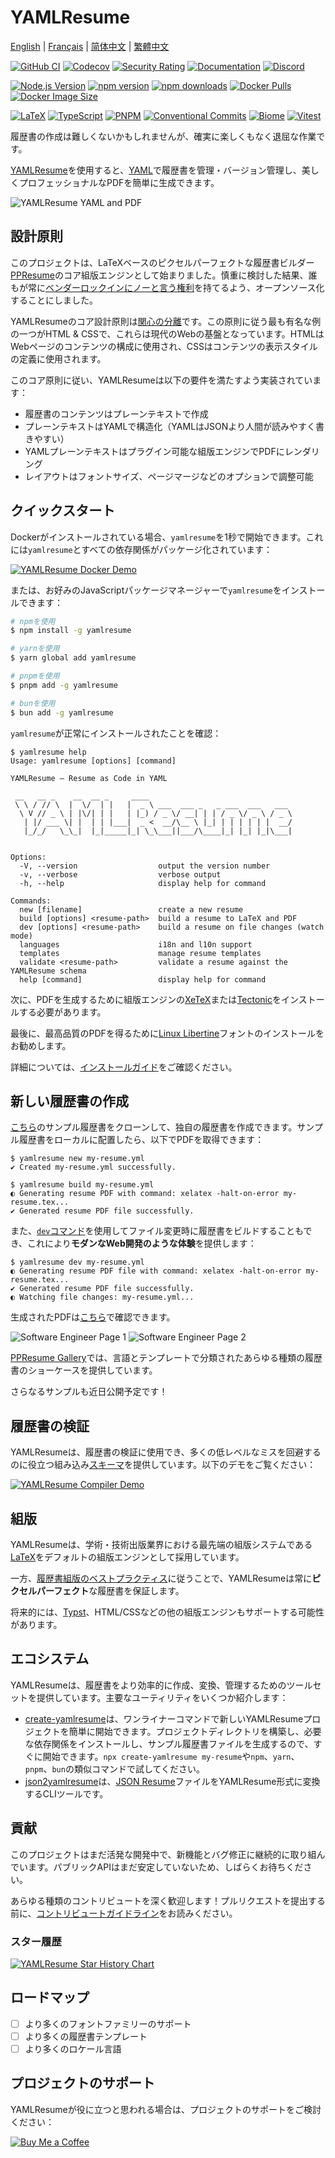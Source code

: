 # YAMLResume

[English](./README.md) | [Français](./README-fr.md) | [简体中文](./README-zh-cn.md) | [繁體中文](./README-zh-tw.md)

<!-- Build, Quality & Docs -->
[![GitHub CI](https://github.com/yamlresume/yamlresume/workflows/test/badge.svg)](https://github.com/yamlresume/yamlresume/actions/workflows/test.yml)
[![Codecov](https://img.shields.io/codecov/c/github/yamlresume/yamlresume?style=flat-square&logo=codecov)](https://codecov.io/gh/yamlresume/yamlresume)
[![Security Rating](https://img.shields.io/badge/Security-A+-brightgreen?style=flat-square&logo=shield)](https://github.com/yamlresume/yamlresume/security)
[![Documentation](https://img.shields.io/badge/docs-yamlresume.dev-blue?style=flat-square&logo=gitbook)](https://yamlresume.dev)
[![Discord](https://img.shields.io/discord/1371488902023479336?style=flat-square&logo=discord&color=5865F2)](https://discord.gg/9SyT7mVV4K)

<!-- Package & Distribution -->
[![Node.js Version](https://img.shields.io/node/v/yamlresume.svg?style=flat-square&logo=node.js&color=339933)](https://nodejs.org/)
[![npm version](https://img.shields.io/npm/v/yamlresume.svg?style=flat-square&logo=npm)](https://www.npmjs.com/package/yamlresume)
[![npm downloads](https://img.shields.io/npm/dm/yamlresume.svg?style=flat-square&logo=npm&color=CB3837)](https://www.npmjs.com/package/yamlresume)
[![Docker Pulls](https://img.shields.io/docker/pulls/yamlresume/yamlresume.svg?style=flat-square&logo=docker)](https://hub.docker.com/r/yamlresume/yamlresume)
[![Docker Image Size](https://img.shields.io/docker/image-size/yamlresume/yamlresume/latest.svg?style=flat-square&logo=docker&color=2496ED)](https://hub.docker.com/r/yamlresume/yamlresume)

<!-- Technology Stack -->
[![LaTeX](https://img.shields.io/badge/LaTeX-Typesetting-008080?style=flat-square&logo=latex)](https://www.latex-project.org/)
[![TypeScript](https://img.shields.io/badge/TypeScript-5.0+-blue?style=flat-square&logo=typescript)](https://www.typescriptlang.org/)
[![PNPM](https://img.shields.io/badge/PNPM-Workspace-orange?style=flat-square&logo=pnpm)](https://pnpm.io/)
[![Conventional Commits](https://img.shields.io/badge/Conventional%20Commits-1.0.0-FE5196?style=flat-square&logo=conventionalcommits)](https://conventionalcommits.org)
[![Biome](https://img.shields.io/badge/Biome-Linted-60a5fa?style=flat-square&logo=biome)](https://biomejs.dev/)
[![Vitest](https://img.shields.io/badge/Vitest-Tested-6E9F18?style=flat-square&logo=vitest)](https://vitest.dev/)


履歴書の作成は難しくないかもしれませんが、確実に楽しくもなく退屈な作業です。

[YAMLResume](https://yamlresume.dev)を使用すると、[YAML](https://yaml.org/)で履歴書を管理・バージョン管理し、美しくプロフェッショナルなPDFを簡単に生成できます。

![YAMLResume YAML and PDF](./docs/static/images/yamlresume-yaml-and-pdf.webp)

## 設計原則

このプロジェクトは、LaTeXベースのピクセルパーフェクトな履歴書ビルダー[PPResume](https://ppresume.com/?ref=yamlresume)のコア組版エンジンとして始まりました。慎重に検討した結果、誰もが常に[ベンダーロックインにノーと言う権利](https://blog.ppresume.com/posts/no-vendor-lock-in)を持てるよう、オープンソース化することにしました。

YAMLResumeのコア設計原則は[関心の分離](https://ja.wikipedia.org/wiki/%E9%96%A2%E5%BF%83%E3%81%AE%E5%88%86%E9%9B%A2)です。この原則に従う最も有名な例の一つがHTML & CSSで、これらは現代のWebの基盤となっています。HTMLはWebページのコンテンツの構成に使用され、CSSはコンテンツの表示スタイルの定義に使用されます。

このコア原則に従い、YAMLResumeは以下の要件を満たすよう実装されています：

- 履歴書のコンテンツはプレーンテキストで作成
- プレーンテキストはYAMLで構造化（YAMLはJSONより人間が読みやすく書きやすい）
- YAMLプレーンテキストはプラグイン可能な組版エンジンでPDFにレンダリング
- レイアウトはフォントサイズ、ページマージなどのオプションで調整可能

## クイックスタート

Dockerがインストールされている場合、`yamlresume`を1秒で開始できます。これには`yamlresume`とすべての依存関係がパッケージ化されています：

[![YAMLResume Docker Demo](https://asciinema.org/a/722057.svg)](https://asciinema.org/a/722057)

または、お好みのJavaScriptパッケージマネージャーで`yamlresume`をインストールできます：

```bash
# npmを使用
$ npm install -g yamlresume

# yarnを使用
$ yarn global add yamlresume

# pnpmを使用
$ pnpm add -g yamlresume

# bunを使用
$ bun add -g yamlresume
```

`yamlresume`が正常にインストールされたことを確認：

```
$ yamlresume help
Usage: yamlresume [options] [command]

YAMLResume — Resume as Code in YAML

 __   __ _    __  __ _     ____
 \ \ / // \  |  \/  | |   |  _ \ ___  ___ _   _ ___  ___   ___
  \ V // _ \ | |\/| | |   | |_) / _ \/ __| | | / _ \/ _ \ / _ \
   | |/ ___ \| |  | | |___|  _ <  __/\__ \ |_| | | | | | |  __/
   |_/_/   \_\_|  |_|_____|_| \_\___||___/\____|_| |_| |_|\___|


Options:
  -V, --version                  output the version number
  -v, --verbose                  verbose output
  -h, --help                     display help for command

Commands:
  new [filename]                 create a new resume
  build [options] <resume-path>  build a resume to LaTeX and PDF
  dev [options] <resume-path>    build a resume on file changes (watch mode)
  languages                      i18n and l10n support
  templates                      manage resume templates
  validate <resume-path>         validate a resume against the YAMLResume schema
  help [command]                 display help for command
```

次に、PDFを生成するために組版エンジンの[XeTeX](http://yamlresume.dev/docs#install-typesetting-engine)または[Tectonic](http://yamlresume.dev/docs#install-typesetting-engine)をインストールする必要があります。

最後に、最高品質のPDFを得るために[Linux Libertine](http://yamlresume.dev/docs#linux-libertine-font)フォントのインストールをお勧めします。

詳細については、[インストールガイド](http://yamlresume.dev/docs/installation)をご確認ください。

## 新しい履歴書の作成

[こちら](./packages/cli/src/commands/fixtures/software-engineer.yml)のサンプル履歴書をクローンして、独自の履歴書を作成できます。サンプル履歴書をローカルに配置したら、以下でPDFを取得できます：

```
$ yamlresume new my-resume.yml
✔ Created my-resume.yml successfully.

$ yamlresume build my-resume.yml
◐ Generating resume PDF with command: xelatex -halt-on-error my-resume.tex...
✔ Generated resume PDF file successfully.
```

また、[`dev`コマンド](https://yamlresume.dev/docs/cli#dev)を使用してファイル変更時に履歴書をビルドすることもでき、これにより**モダンなWeb開発のような体験**を提供します：

```
$ yamlresume dev my-resume.yml
◐ Generating resume PDF file with command: xelatex -halt-on-error my-resume.tex...
✔ Generated resume PDF file successfully.
◐ Watching file changes: my-resume.yml...
```

生成されたPDFは[こちら](./docs/static/images/resume.pdf)で確認できます。

![Software Engineer Page 1](./docs/static/images/resume-1.webp)
![Software Engineer Page 2](./docs/static/images/resume-2.webp)

[PPResume Gallery](https://ppresume.com/gallery/?ref=yamlresume)では、言語とテンプレートで分類されたあらゆる種類の履歴書のショーケースを提供しています。

さらなるサンプルも近日公開予定です！

## 履歴書の検証

YAMLResumeは、履歴書の検証に使用でき、多くの低レベルなミスを回避するのに役立つ組み込み[スキーマ](https://yamlresume.dev/docs/compiler/schema)を提供しています。以下のデモをご覧ください：

[![YAMLResume Compiler Demo](https://asciinema.org/a/728098.svg)](https://asciinema.org/a/728098)

## 組版

YAMLResumeは、学術・技術出版業界における最先端の組版システムである[LaTeX](https://www.latex-project.org/)をデフォルトの組版エンジンとして採用しています。

一方、[履歴書組版のベストプラクティス](https://docs.ppresume.com/guide?ref=yamlresume)に従うことで、YAMLResumeは常に**ピクセルパーフェクト**な履歴書を保証します。

将来的には、[Typst](https://github.com/typst/typst)、HTML/CSSなどの他の組版エンジンもサポートする可能性があります。

## エコシステム

YAMLResumeは、履歴書をより効率的に作成、変換、管理するためのツールセットを提供しています。主要なユーティリティをいくつか紹介します：

- [create-yamlresume](https://yamlresume.dev/docs/ecosystem/create-yamlresume)は、ワンライナーコマンドで新しいYAMLResumeプロジェクトを簡単に開始できます。プロジェクトディレクトリを構築し、必要な依存関係をインストールし、サンプル履歴書ファイルを生成するので、すぐに開始できます。`npx create-yamlresume my-resume`や`npm`、`yarn`、`pnpm`、`bun`の類似コマンドで試してください。
- [json2yamlresume](https://yamlresume.dev/docs/ecosystem/json2yamlresume)は、[JSON Resume](https://jsonresume.org/)ファイルをYAMLResume形式に変換するCLIツールです。

## 貢献

このプロジェクトはまだ活発な開発中で、新機能とバグ修正に継続的に取り組んでいます。パブリックAPIはまだ安定していないため、しばらくお待ちください。

あらゆる種類のコントリビュートを深く歓迎します！プルリクエストを提出する前に、[コントリビュートガイドライン](./CONTRIBUTING.md)をお読みください。

### スター履歴

[![YAMLResume Star History Chart](https://api.star-history.com/svg?repos=yamlresume/yamlresume&type=Date)](https://www.star-history.com/#yamlresume/yamlresume&Date)

## ロードマップ

- [ ] より多くのフォントファミリーのサポート
- [ ] より多くの履歴書テンプレート
- [ ] より多くのロケール言語

## プロジェクトのサポート

YAMLResumeが役に立つと思われる場合は、プロジェクトのサポートをご検討ください：

[![Buy Me a Coffee](https://img.shields.io/badge/Buy%20Me%20a%20Coffee-FFDD00?style=for-the-badge&logo=buy-me-a-coffee&logoColor=black)](https://buymeacoffee.com/xiaohanyu)
